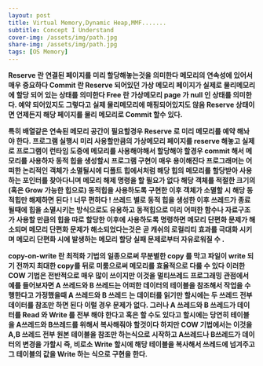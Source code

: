 ```yaml
---
layout: post
title: Virtual Memory,Dynamic Heap,MMF.......
subtitle: Concept I Understand
cover-img: /assets/img/path.jpg
share-img: /assets/img/path.jpg
tags: [OS Memory]
---
```


**Reserve 란 연결된 페이지를 미리 할당해놓는것을 의미한다 메모리의 연속성에 있어서 매우 중요하다
Commit 란 Reserve 되어있던 가상 메모리 페이지가 실제로 물리메모리에 할당 되어 있는 상태를 의미한다 
Free 란 가상메모리 page 가 null 인 상태를 의미한다. 예약 되어있지도 그렇다고 실제 물리메모리에 매핑되어있지도 않음
Reserve 상태이면 언제든지 해당 페이지를 물리 메모리로 Commit 할수 있다.**

**특히 배열같은 연속된 메모리 공간이 필요할경우 Reserve 로 미리 메모리를 예약 해놔야 한다.
프로그램 실행시 미리 사용할만큼의 가상메모리 페이지를 reserve 해놓고 실제로 프로그램이 런타임 도중에 
메모리를 사용해야해서 할당해야 할경우 commit 해서 메모리를 사용하자
동적 힙을 생성할시 프로그램 구현이 매우 용이해진다 프로그래머는 어떠한 논리적인 객체가 소멸될시에 디폴트 힙에서처럼 
해당 힙의 메모리를 할당받아 사용하는 포인터를 찾아다니며 메모리 해제 명령을 할 필요가 없다 해당 객체를 적절한 크기의 (혹은 Grow 가능한 힙으로) 
동적힙을 사용하도록 구현한 이후 객체가 소멸할 시 해당 동적힙만 해제하면 된다 ! 너무 편하다 ! 
쓰레드 별로 동적 힙을 생성한 이후 쓰레드가 종료될때에 힙을 소멸시키는 방식으로도 유용하고
동적힙으로 미리 어떠한 함수나 자료구조가 사용할 만큼의 힙을 따로 할당한 이후에 사용하도록 명령하면 메모리 단편화 문제가 해소되며
메모리 단편화 문제가 해소되었다는것은 곧 캐쉬의 로컬리티 효과를 극대화 시키며 메모리 단편화 시에 발생하는 메모리 할당 실패 문제로부터 자유로워질 수 .**

**copy-on-write 란 최적화 기법의 일종으로써 무분별한 copy 를 막고 파일이 write 되기 전까지 최대한 copy를 뒤로 미룸으로써 메모리를 효율적으로 다룰 수 있다
이러한 COW 기법은 전반적으로 매우 많이 쓰이지만 이것을 멀티쓰레드 프로그래밍 관점에서 예를 들어보자면 
A 쓰레드와 B 쓰레드는 어떠한 데이터의 테이블을 참조해서 작업을 수행한다고 가정했을때
A 쓰레드와 B 쓰레드 는 데이터를 읽기만 할시에는 두 쓰레드 전부 데이터를 참조만 하면 된다 이럴 경우 문제가 없다.
그러나 A 쓰레드와 B 쓰레드가 데이터를 Read 와 Write 를 전부 해야 한다고 혹은 할 수도 있다고 할시에는 
당연히 테이블을 A쓰레드와 B쓰레드를 위해서 복사해줘야 할것이다 하지만 COW 기법에서는 이것을 A,B 쓰레드 전부 원본 테이블을
참조만 하는식으로 시작하고 A쓰레드나 B쓰레드가 데이터의 변경을 가할시 즉, 비로소 Write 할시에 해당 테이블을 복사해서 쓰레드에 넘겨주고
그 테이블의 값을 Write 하는 식으로 구현을 한다.**


